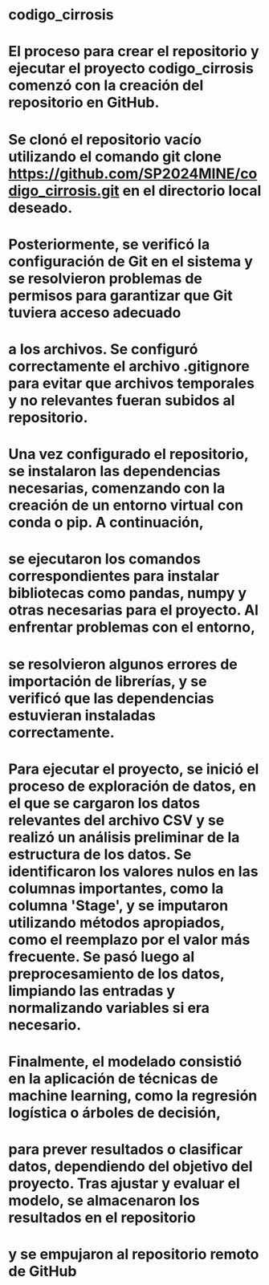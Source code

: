 # codigo_cirrosis
# El proceso para crear el repositorio y ejecutar el proyecto codigo_cirrosis comenzó con la creación del repositorio en GitHub. 
# Se clonó el repositorio vacío utilizando el comando git clone https://github.com/SP2024MINE/codigo_cirrosis.git en el directorio local deseado. 
# Posteriormente, se verificó la configuración de Git en el sistema y se resolvieron problemas de permisos para garantizar que Git tuviera acceso adecuado 
# a los archivos. Se configuró correctamente el archivo .gitignore para evitar que archivos temporales y no relevantes fueran subidos al repositorio.
# Una vez configurado el repositorio, se instalaron las dependencias necesarias, comenzando con la creación de un entorno virtual con conda o pip. A continuación, 
# se ejecutaron los comandos correspondientes para instalar bibliotecas como pandas, numpy y otras necesarias para el proyecto. Al enfrentar problemas con el entorno, 
# se resolvieron algunos errores de importación de librerías, y se verificó que las dependencias estuvieran instaladas correctamente.
# Para ejecutar el proyecto, se inició el proceso de exploración de datos, en el que se cargaron los datos relevantes del archivo CSV y se realizó un análisis preliminar de la estructura de los datos. Se identificaron los valores nulos en las columnas importantes, como la columna 'Stage', y se imputaron utilizando métodos apropiados, como el reemplazo por el valor más frecuente. Se pasó luego al preprocesamiento de los datos, limpiando las entradas y normalizando variables si era necesario.
# Finalmente, el modelado consistió en la aplicación de técnicas de machine learning, como la regresión logística o árboles de decisión, 
# para prever resultados o clasificar datos, dependiendo del objetivo del proyecto. Tras ajustar y evaluar el modelo, se almacenaron los resultados en el repositorio 
# y se empujaron al repositorio remoto de GitHub